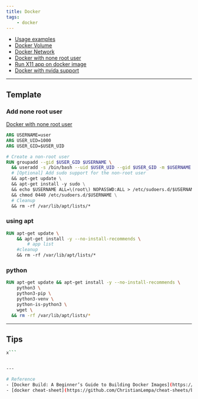 ```yaml
---
title: Docker 
tags:
    - docker
---
```

- [Usage examples](docker_usage.md)
- [Docker Volume](docker_volume.md)
- [Docker Network](docker_networking.md)
- [Docker with none root user](docker_none_root_user.md)
- [Run X11 app on docker image](docker_gui_tester.md)
- [Docker with nvida support](docker_nvidia_install.md)

---

## Template
### Add none root user
[Docker with none root user](docker_none_root_user.md)

```dockerfile
ARG USERNAME=user
ARG USER_UID=1000
ARG USER_GID=$USER_UID

# Create a non-root user
RUN groupadd --gid $USER_GID $USERNAME \
  && useradd -s /bin/bash --uid $USER_UID --gid $USER_GID -m $USERNAME \
  # [Optional] Add sudo support for the non-root user
  && apt-get update \
  && apt-get install -y sudo \
  && echo $USERNAME ALL=\(root\) NOPASSWD:ALL > /etc/sudoers.d/$USERNAME\
  && chmod 0440 /etc/sudoers.d/$USERNAME \
  # Cleanup
  && rm -rf /var/lib/apt/lists/* 
```


### using apt

```dockerfile
RUN apt-get update \
    && apt-get install -y --no-install-recommends \
        # app list
    #cleanup
    && rm -rf /var/lib/apt/lists/*
```

### python

```dockerfile
RUN apt-get update && apt-get install -y --no-install-recommends \
    python3 \
    python3-pip \
    python3-venv \
    python-is-python3 \
    wget \
  && rm -rf /var/lib/apt/lists/*
```

---

## Tips

```bash title="remove none images"
x```


---

# Reference
- [Docker Build: A Beginner’s Guide to Building Docker Images](https://stackify.com/docker-build-a-beginners-guide-to-building-docker-images/)
- [docker cheat-sheet](https://github.com/ChristianLempa/cheat-sheets/blob/main/tools/docker.md)